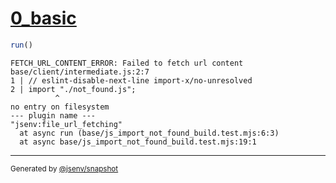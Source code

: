 # [0_basic](../../js_import_not_found_build.test.mjs#L22)

```js
run()
```

```console
FETCH_URL_CONTENT_ERROR: Failed to fetch url content
base/client/intermediate.js:2:7
1 | // eslint-disable-next-line import-x/no-unresolved
2 | import "./not_found.js";
          ^
no entry on filesystem
--- plugin name ---
"jsenv:file_url_fetching"
  at async run (base/js_import_not_found_build.test.mjs:6:3)
  at async base/js_import_not_found_build.test.mjs:19:1
```

---

<sub>
  Generated by <a href="https://github.com/jsenv/core/tree/main/packages/independent/snapshot">@jsenv/snapshot</a>
</sub>
